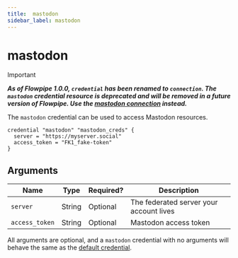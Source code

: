 ```yaml
---
title:  mastodon
sidebar_label: mastodon
---
```


# mastodon

> [!IMPORTANT]
> ***As of Flowpipe 1.0.0, `credential` has been renamed to `connection`.  The `mastodon` credential resource is deprecated and will be removed in a future version of Flowpipe. Use the [mastodon connection](/docs/reference/config-files/connection/mastodon) instead.***

The `mastodon` credential can be used to access Mastodon resources.

```hcl
credential "mastodon" "mastodon_creds" {
  server = "https://myserver.social"
  access_token = "FK1_fake-token"
}
```

## Arguments

| Name            | Type    | Required?| Description
|-----------------|---------|----------|--------------------------------------
| `server`        |  String | Optional | The federated server your account lives
| `access_token`  |  String | Optional | Mastodon access token

All arguments are optional, and a `mastodon` credential with no arguments will behave the same as the [default credential](#default-credential).
